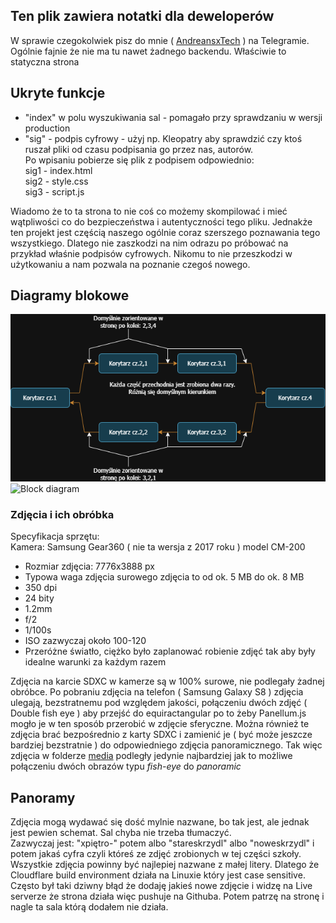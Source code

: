## Ten plik zawiera notatki dla deweloperów

W sprawie czegokolwiek pisz do mnie ( <a href="https://t.me/Andrtexh">AndreansxTech</a> ) na Telegramie. </br>
Ogólnie fajnie że nie ma tu nawet żadnego backendu. Właściwie to statyczna strona
## Ukryte funkcje
- "index" w polu wyszukiwania sal - pomagało przy sprawdzaniu w wersji production
- "sig" - podpis cyfrowy - użyj np. Kleopatry aby sprawdzić czy ktoś ruszał pliki od czasu podpisania go przez nas, autorów.</br>
Po wpisaniu pobierze się plik z podpisem odpowiednio:</br>
sig1 - index.html</br>
sig2 - style.css</br>
sig3 - script.js

Wiadomo że to ta strona to nie coś co możemy skompilować i mieć wątpliwości co do bezpieczeństwa i autentyczności tego pliku. Jednakże ten projekt jest częścią naszego ogólnie coraz szerszego poznawania tego wszystkiego. Dlatego nie zaszkodzi na nim odrazu po próbować na przykład właśnie podpisów cyfrowych. Nikomu to nie przeszkodzi w użytkowaniu a nam pozwala na poznanie czegoś nowego.
## Diagramy blokowe
![Block diagram](../additional-media/block-diagram.drawio.png)
![Block diagram](../additional-media/project.drawio)

### Zdjęcia i ich obróbka
Specyfikacja sprzętu:  
Kamera: Samsung Gear360 ( nie ta wersja z 2017 roku ) model CM-200  
- Rozmiar zdjęcia: 7776x3888 px  
- Typowa waga zdjęcia surowego zdjęcia to od ok. 5 MB do ok. 8 MB  
- 350 dpi  
- 24 bity  
- 1.2mm  
- f/2  
- 1/100s  
- ISO zazwyczaj około 100-120  
- Przeróżne światło, ciężko było zaplanować robienie zdjęć tak aby były idealne warunki za każdym razem</br>

Zdjęcia na karcie SDXC w kamerze są w 100% surowe, nie podlegały żadnej obróbce. Po pobraniu zdjęcia na telefon ( Samsung Galaxy S8 ) zdjęcia ulegają, bezstratnemu pod względem jakości, połączeniu dwóch zdjęć ( Double fish eye ) aby przejść do equiractangular po to żeby Panellum.js mogło je w ten sposób przerobić w zdjęcie sferyczne. Można również te zdjęcia brać bezpośrednio z karty SDXC i zamienić je ( być może jeszcze bardziej bezstratnie ) do odpowiedniego zdjęcia panoramicznego. Tak więc zdjęcia w folderze <a href="../media/">media</a> podległy jedynie najbardziej jak to możliwe połączeniu dwóch obrazów typu *fish-eye* do *panoramic* 

## Panoramy
Zdjęcia mogą wydawać się dość mylnie nazwane, bo tak jest, ale jednak jest pewien schemat. Sal chyba nie trzeba tłumaczyć.  
Zazwyczaj jest: "xpiętro-" potem albo "stareskrzydl" albo "noweskrzydl" i potem jakaś cyfra czyli któreś ze zdjęć zrobionych w tej części szkoły.  
Wszystkie zdjęcia powinny być najlepiej nazwane z małej litery. Dlatego że Cloudflare build environment działa na Linuxie który jest case sensitive. Często był taki dziwny błąd że dodaję jakieś nowe zdjęcie i widzę na Live serverze że strona działa więc pushuje na Githuba. Potem patrzę na stronę i nagle ta sala którą dodałem nie działa. 

